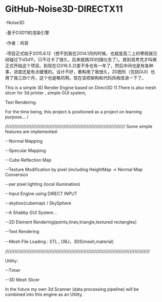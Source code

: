 # GitHub-Noise3D-DIRECTX11

-Noise3D

-基于D3D11的渲染引擎

-作者：鸡哥

-项目正式始于2015.6.12（想不到我在2014.1月的时候，也就是高二上的寒假就已经碰过下d3d11，只不过卡了很久，后来就搞3D扫描仪去了）。直到高考完才叫做正式开始这个项目。到现在(2016.5.2)差不多也有一年了，然后中间也是有各种事，进度还是有点缓慢的。设计不好，重构用了我很久，2D图形（包括GUI）也用了我三四个月，这个也是略坑啊。现在该把架构和代码风格改进一下了。

This is a simple 3D Render Engine based on Direct3D 11.There is also mesh slicer for 3d printer , simple GUI system,

Text Rendering.

For the time being, this project is positioned as a project on learning purpose... /


//////////////////////////////////////////////////////////////////////////////
Some simple features are implemented:

--Normal Mapping

--Specular Mapping

--Cube Reflection Map

--Texture Modification by pixel (including HeightMap -> Normal Map Conversion

--per pixel lighting (local illumination)

--Input Engine using DIRECT INPUT

--skybox(cubemap) / SkySphere

--A Shabby GUI System...

--2D Element Rendering(points,lines,triangle,textured rectangles)

--Text Rendering

--Mesh File Loading : STL , OBJ，3DS(mesh,material)

//////////////////////////////////////////////////////////////////////////////////////////////

Utility:

--Timer

--3D Mesh Slicer

In the future my own 3d Scanner (data processing pipeline) will be combined into this engine as an Utility.

